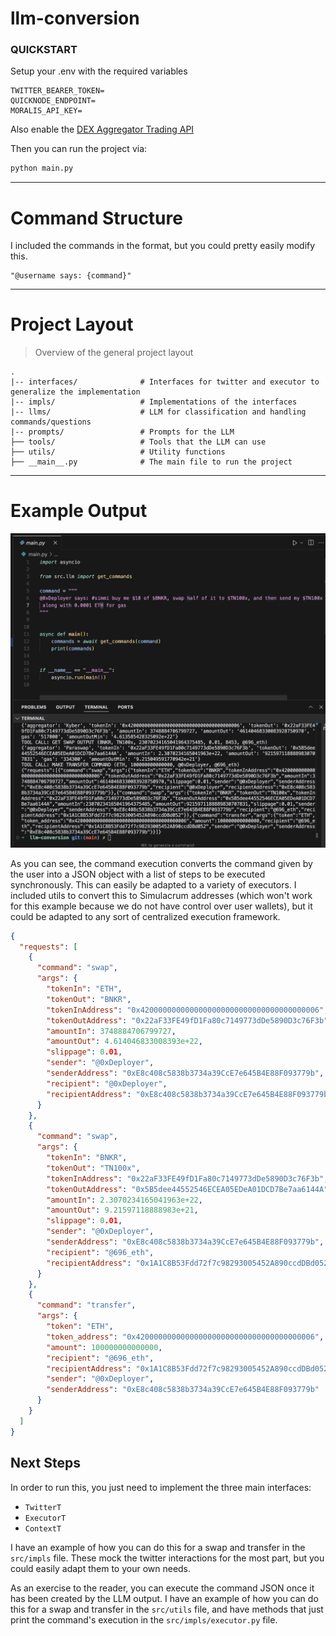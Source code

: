 # llm-conversion


### QUICKSTART

Setup your .env with the required variables
```
TWITTER_BEARER_TOKEN=
QUICKNODE_ENDPOINT=
MORALIS_API_KEY=
```

Also enable the [DEX Aggregator Trading API](https://marketplace.quicknode.com/add-on/dex-aggregator-trading-api)

Then you can run the project via:

```bash
python main.py
```

---

# Command Structure

I included the commands in the format, but you could pretty easily modify this.
```
"@username says: {command}"
```

---

# Project Layout

> Overview of the general project layout

    .
    |-- interfaces/              # Interfaces for twitter and executor to generalize the implementation
    |-- impls/                   # Implementations of the interfaces
    |-- llms/                    # LLM for classification and handling commands/questions
    |-- prompts/                 # Prompts for the LLM
    ├── tools/                   # Tools that the LLM can use
    ├── utils/                   # Utility functions
    ├── __main__.py              # The main file to run the project

---

# Example Output


![An image of the output from a run](./assets/screenshot.png?raw=true "Command Execution")

As you can see, the command execution converts the command given by the user into a JSON object with a list of steps to be executed synchronously.  This can easily be adapted to a variety of executors.  I included utils to convert this to Simulacrum addresses (which won't work for this example because we do not have control over user wallets), but it could be adapted to any sort of centralized execution framework.

```json
{
  "requests": [
    {
      "command": "swap",
      "args": {
        "tokenIn": "ETH",
        "tokenOut": "BNKR",
        "tokenInAddress": "0x4200000000000000000000000000000000000006",
        "tokenOutAddress": "0x22aF33FE49fD1Fa80c7149773dDe5890D3c76F3b",
        "amountIn": 3748884706799727,
        "amountOut": 4.614046833008393e+22,
        "slippage": 0.01,
        "sender": "@0xDeployer",
        "senderAddress": "0xE8c408c5838b3734a39CcE7e645B4E88F093779b",
        "recipient": "@0xDeployer",
        "recipientAddress": "0xE8c408c5838b3734a39CcE7e645B4E88F093779b"
      }
    },
    {
      "command": "swap",
      "args": {
        "tokenIn": "BNKR",
        "tokenOut": "TN100x",
        "tokenInAddress": "0x22aF33FE49fD1Fa80c7149773dDe5890D3c76F3b",
        "tokenOutAddress": "0x5B5dee44552546ECEA05EDeA01DCD7Be7aa6144A",
        "amountIn": 2.3070234165041963e+22,
        "amountOut": 9.21597118888983e+21,
        "slippage": 0.01,
        "sender": "@0xDeployer",
        "senderAddress": "0xE8c408c5838b3734a39CcE7e645B4E88F093779b",
        "recipient": "@696_eth",
        "recipientAddress": "0x1A1C8B53Fdd72f7c98293005452A890ccdDBd052"
      }
    },
    {
      "command": "transfer",
      "args": {
        "token": "ETH",
        "token_address": "0x4200000000000000000000000000000000000006",
        "amount": 100000000000000,
        "recipient": "@696_eth",
        "recipientAddress": "0x1A1C8B53Fdd72f7c98293005452A890ccdDBd052",
        "sender": "@0xDeployer",
        "senderAddress": "0xE8c408c5838b3734a39CcE7e645B4E88F093779b"
      }
    }
  ]
}
```


## Next Steps

In order to run this, you just need to implement the three main interfaces:
  - `TwitterT`
  - `ExecutorT`
  - `ContextT`

I have an example of how you can do this for a swap and transfer in the `src/impls` file.  These mock the twitter interactions for the most part, but you could easily adapt them to your own needs.

As an exercise to the reader, you can execute the command JSON once it has been created by the LLM output.  I have an example of how you can do this for a swap and transfer in the `src/utils` file, and have methods that just print the command's execution in the `src/impls/executor.py` file.
